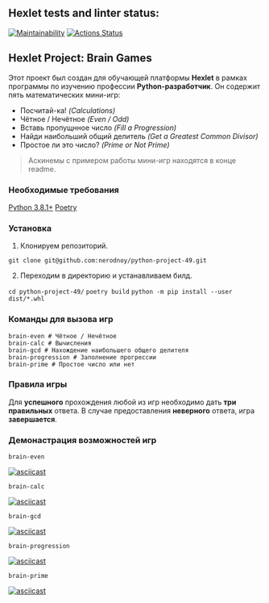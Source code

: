 ## Hexlet tests and linter status:
[![Maintainability](https://api.codeclimate.com/v1/badges/bdcccb94e117ba095757/maintainability)](https://codeclimate.com/github/nerodnoy/python-project-49/maintainability)
[![Actions Status](https://github.com/nerodnoy/python-project-49/workflows/hexlet-check/badge.svg)](https://github.com/nerodnoy/python-project-49/actions)


## Hexlet Project: Brain Games

Этот проект был создан для обучающей платформы **Hexlet** в рамках программы по изучению профессии **Python-разработчик**. Он содержит пять математических мини-игр:

 - Посчитай-ка! *(Calculations)*
 - Чётное / Нечётное *(Even / Odd)*
 - Вставь пропущнное число *(Fill a Progression)*
 - Найди наибольший общий делитель *(Get a Greatest Common Divisor)*
 - Простое ли это число? *(Prime or Not Prime)*

> Аскинемы с примером работы мини-игр находятся в конце readme.

### Необходимые требования

[Python 3.8.1+](https://www.python.org/downloads/)
[Poetry](https://python-poetry.org/docs/)

### Установка

 1. Клонируем репозиторий.

 `git clone git@github.com:nerodnoy/python-project-49.git
`

2. Переходим в директорию и устанавливаем билд.

 `cd python-project-49/`
 `poetry build`
 `python -m pip install --user dist/*.whl`

### Команды для вызова игр

    brain-even # Чётное / Нечётное
    brain-calc # Вычисления 
    brain-gcd # Нахождение наибольшего общего делителя
    brain-progression # Заполнение прогрессии
    brain-prime # Простое число или нет

### Правила игры
Для **успешного** прохождения любой из игр необходимо дать **три правильных** ответа.
В случае предоставления **неверного** ответа, игра **завершается**.

### Демонастрация возможностей игр

    brain-even 
[![asciicast](https://asciinema.org/a/gxYTRyXnzjhfKyZQEOIRpsaGp.svg)](https://asciinema.org/a/gxYTRyXnzjhfKyZQEOIRpsaGp)

    brain-calc

[![asciicast](https://asciinema.org/a/BVeQtFNNTPAj2Za4739bJ7q4e.svg)](https://asciinema.org/a/BVeQtFNNTPAj2Za4739bJ7q4e)

    brain-gcd
[![asciicast](https://asciinema.org/a/2Fo9xcvCZNwnvG8bayW9P0qMX.svg)](https://asciinema.org/a/2Fo9xcvCZNwnvG8bayW9P0qMX)

    brain-progression

[![asciicast](https://asciinema.org/a/wMUj5iSIL7Aaig6nvJkUnIKQt.svg)](https://asciinema.org/a/wMUj5iSIL7Aaig6nvJkUnIKQt)

    brain-prime
[![asciicast](https://asciinema.org/a/OtAi6NBbteuikyBMVfCMYZJ3O.svg)](https://asciinema.org/a/OtAi6NBbteuikyBMVfCMYZJ3O)
